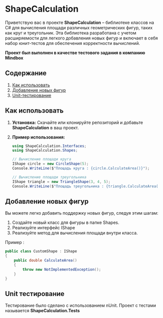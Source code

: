 # ShapeCalculation

Приветствую вас в проекте **ShapeCalculation** – библиотеке классов на C# для вычисления площади различных геометрических фигур, таких как круг и треугольник. Эта библиотека разработана с учетом расширяемости для легкого добавления новых фигур и включает в себя набор юнит-тестов для обеспечения корректности вычислений.

**Проект был выполнен в качестве тестового задания в компанию Mindbox**

## Содержание

1. [Как использовать](#как-использовать)
2. [Добавление новых фигур](#добавление-новых-фигур)
3. [Unit-тестирование](#unit-тестирование)

## Как использовать

1. **Установка:**
   Скачайте или клонируйте репозиторий и добавьте **ShapeCalculation** в ваш проект.

2. **Пример использования:**

   ```csharp
   using ShapeCalculation.Interfaces;
   using ShapeCalculation.Shapes;
   
   // Вычисление площади круга
   IShape circle = new CircleShape(5);
   Console.WriteLine($"Площадь круга : {circle.CalculateArea()}");

   // Вычисление площади треугольника
   IShape triangle = new TriangleShape(3, 4, 5);
   Console.WriteLine($"Площадь треугольника : {triangle.CalculateArea()}");
   ```

## Добавление новых фигур

Вы можете легко добавить поддержку новых фигур, следуя этим шагам:
1. Создайте новый класс для фигуры в папке Shapes.
2. Реализуйте интерфейс IShape
3. Реализуйте метод для вычисления площади внутри класса.

Пример :
```csharp
public class CustomShape : IShape
{
    public double CalculateArea()
    {
        throw new NotImplementedException();
    }
}
```

## Unit тестирование

Тестирование было сделано с использованием nUnit.
Проект с тестами называется **ShapeCalculation.Tests**

